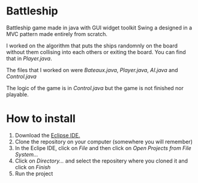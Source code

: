 # Battleship

Battleship game made in java with GUI widget toolkit Swing a designed in a MVC pattern made entirely from scratch.

I worked on the algorithm that puts the ships randomnly on the board without them collising into each others or exiting the board.
You can find that in _Player.java_.

The files that I worked on were _Bateaux.java_, _Player.java_, _AI.java_ and _Control.java_

The logic of the game is in _Control.java_ but the game is not finished nor playable.


# How to install 
1. Download the [Eclipse IDE.]( https://www.eclipse.org/downloads/packages/release/kepler/sr1/eclipse-ide-java-developers)
2. Clone the repository on your computer (somewhere you will remember)
3. In the Eclipe IDE, click on _File_ and then click on _Open Projects from File System..._
4. Click on _Directory..._ and select the repositery where you cloned it and click on _Finish_
5. Run the project
